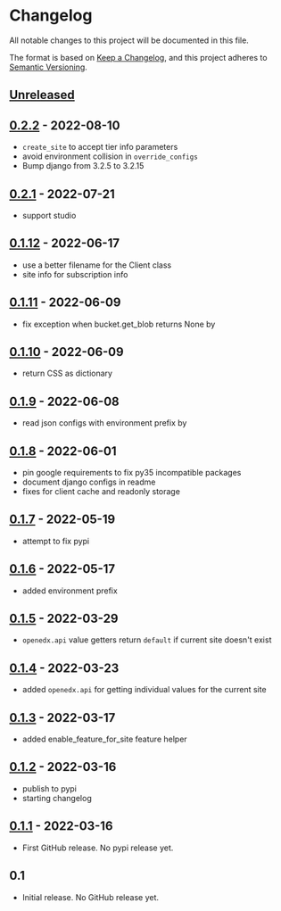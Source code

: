 # Changelog

All notable changes to this project will be documented in this file.

The format is based on [Keep a Changelog](https://keepachangelog.com/en/1.0.0/),
and this project adheres to [Semantic Versioning](https://semver.org/spec/v2.0.0.html).

<!-- Note: Update the `Unreleased link` after adding a new release -->

## [Unreleased](https://github.com/appsembler/tahoe-sites/compare/v0.2.1...HEAD)

## [0.2.2](https://github.com/appsembler/site-configuration-client/compare/v0.2.1...v0.2.2) - 2022-08-10
 - `create_site` to accept tier info parameters
 - avoid environment collision in `override_configs`
 - Bump django from 3.2.5 to 3.2.15

## [0.2.1](https://github.com/appsembler/site-configuration-client/compare/v0.1.12...v0.2.1) - 2022-07-21
 - support studio

## [0.1.12](https://github.com/appsembler/site-configuration-client/compare/v0.1.11...v0.1.12) - 2022-06-17
 - use a better filename for the Client class
 - site info for subscription info

## [0.1.11](https://github.com/appsembler/site-configuration-client/compare/v0.1.10...v0.1.11) - 2022-06-09
 - fix exception when bucket.get_blob returns None by

## [0.1.10](https://github.com/appsembler/site-configuration-client/compare/v0.1.9...v0.1.10) - 2022-06-09
 - return CSS as dictionary

## [0.1.9](https://github.com/appsembler/site-configuration-client/compare/v0.1.8...v0.1.9) - 2022-06-08
 - read json configs with environment prefix by

## [0.1.8](https://github.com/appsembler/site-configuration-client/compare/v0.1.7...v0.1.8) - 2022-06-01
 - pin google requirements to fix py35 incompatible packages
 - document django configs in readme
 - fixes for client cache and readonly storage

## [0.1.7](https://github.com/appsembler/site-configuration-client/compare/v0.1.6...v0.1.7) - 2022-05-19
 - attempt to fix pypi


## [0.1.6](https://github.com/appsembler/site-configuration-client/compare/v0.1.5...v0.1.6) - 2022-05-17
 - added environment prefix

## [0.1.5](https://github.com/appsembler/site-configuration-client/compare/v0.1.4...v0.1.5) - 2022-03-29
 - `openedx.api` value getters return `default` if current site doesn't exist

## [0.1.4](https://github.com/appsembler/site-configuration-client/compare/v0.1.3...v0.1.4) - 2022-03-23
 - added `openedx.api` for getting individual values for the current site

## [0.1.3](https://github.com/appsembler/site-configuration-client/compare/v0.1.2...v0.1.3) - 2022-03-17
 - added enable_feature_for_site feature helper

## [0.1.2](https://github.com/appsembler/site-configuration-client/compare/v0.1.1...v0.1.2) - 2022-03-16
 - publish to pypi
 - starting changelog

## [0.1.1](https://github.com/appsembler/site-configuration-client/commits/v0.1.1) - 2022-03-16
 - First GitHub release. No pypi release yet.

## 0.1
 - Initial release. No GitHub release yet.
